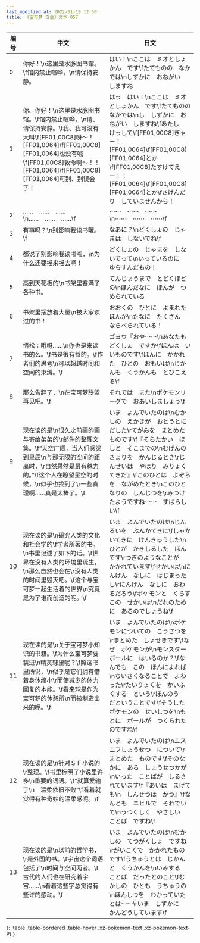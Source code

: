 ```yaml
---
last_modified_at: 2022-01-19 12:50
title: 《宝可梦 白金》文本 057
---
```

| 编号 | 中文 | 日文 |
| ---- | ---- | ---- |
| 0 | 你好！\n这里是水脉图书馆。\f馆内禁止喧哗，\n请保持安静。 | はい！\nここは　ミオとしょかん　です\fたてものの　なかでは\nしずかに　おねがい　しますね |
| 1 | 你、你好！\n这里是水脉图书馆。\f馆内禁止喧哗，\n请、请保持安静。\f我、我可没有大叫\f[FF01,00C8]呀～！[FF01,0064]\f[FF01,00C8][FF01,0064]也没有喊\f[FF01,00C8]救命啊～！！[FF01,0064]\f[FF01,00C8][FF01,0064]可别、别误会了！ | はっ　はい！\nここは　ミオとしょかん　です\fたてものの　なかでは\nし　しずかに　おねがい　しますね\fあたし　けっして\f[FF01,00C8]ぎゃー！[FF01,0064]\f[FF01,00C8][FF01,0064]とか\f[FF01,00C8]たすけてえー！！[FF01,0064]\f[FF01,00C8][FF01,0064]とか\fさけんだり　していませんから！ |
| 2 | ……　……　……\n……　……　……\f | ⋯⋯　⋯⋯　⋯⋯\n⋯⋯　⋯⋯　⋯⋯\f |
| 3 | 有事吗？\n别影响我读书哦。\f | なあに？\nどくしょの　じゃまは　しないでね\f |
| 4 | 都说了别影响我读书啦，\n为什么还要摇来摇去啊！ | どくしょの　じゃまを　しないでって\nいっているのに　ゆらすんだもの！ |
| 5 | 高到天花板的\n书架里塞满了各种书。 | てんじょうまで　とどくほどの\nほんだなに　ほんが　つめられている |
| 6 | 书架里摆放着大量\n被大家读过的书！ | おおくの　ひとに　よまれた　ほんが\nたなに　たくさん　ならべられている！ |
| 7 | 悟松：哦呀……\n你也是来读书的么。\f书是很有益的。\f作者们的思考\n可以超越时间和空间的束缚。\f | ゴヨウ『おや⋯⋯\nあなたも　どくしょ　ですか\fほんは　いいものです\fほんに　かかれた　ひとの　おもいは\nじかんも　くうかんも　とびこえる\f |
| 8 | 那么告辞了，\n在宝可梦联盟再见吧。\f | それでは　また\nポケモンリーグで　おあいしましょう\f |
| 9 | 现在读的是\n很久之前画的画与寄给弟弟的\r邮件的整理文集。\f“天空广阔，当人们感觉到星辰\n与那无限的空间的距离时，\r自然果然是最有魅力的。”\f这个人在瞭望星空的时候，\n似乎也找到了\r一些真理啊……真是太棒了。\f | いま　よんでいたのは\nむかしの　えかきが　おとうとにだした\rてがみを　まとめたものです\f『そらたかい　ほしと　そこまでの\nむげんの　きょりを　かんじるとき\rじんせいは　やはり　みりょくてきだ』\fこのひとは　よぞらを　ながめたとき\nこのひとなりの　しんじつを\rみつけたようですね⋯⋯　すばらしい\f |
| 10 | 现在读的是\n研究人类的文化和社会学的\f学者所著的书。\n书里记述了如下的话。\f世界在没有人类的环境里诞生，\n那么自然也会在\r没有人类的时间里毁灭吧。\f这个与宝可梦一起生活着的世界\n究竟是为了谁而创造的呢。\f | いま　よんでいたのは\nじんるいを　ぶんかてきに\fしゃかいてきに　けんきゅうした\nひとが　かきしるした　ほんです\rつぎのようなことが　かかれています\fせかいは\nにんげん　なしに　はじまったし\rにんげん　なしに　おわるだろう\fポケモンと　くらす　この　せかいは\nだれのために　あるのでしょうね\f |
| 11 | 现在读的是\n关于宝可梦小知识的书籍。\f为什么宝可梦要装进\n精灵球里呢？\f照这书里所说，\n似乎是它们拥有借着身体缩小\r而使减少的体力回复的本能。\f看来球是作为宝可梦的休憩所\n而被制造出来的呢。\f | いま　よんでいたのは\nポケモンについての　こうさつを\rまとめた　しょせきです\fなぜ　ポケモンが\nモンスターボールに　はいるのか？\fなんでも　この　ほんによれば\nちいさくなることで　よわった\rたいりょくを　かいふくする　という\rほんのう　だということです\fそうした　ポケモンの　せいしつを\nもとに　ボールが　つくられたのですね\f |
| 12 | 现在读的是\n针对ＳＦ小说的\r整理。\f书里标明了小说里许多\n重要的词语。\f“就算爱输了\n　温柔依旧不败”\f看着就觉得有种奇妙的温柔感呢。\f | いま　よんでいたのは\nエスエフしょうせつ　について\rまとめた　ものです\fそのなかに　ある　しょうせつかが\nいった　ことばが　しるされています\f『あいは　まけても\n　しんせつは　かつ』\fなんとも　ニヒルで　それでいて\nうつくしく　やさしい　ことば　ですね\f |
| 13 | 现在读的是\n以前的哲学书，\r是外国的书。\f宇宙这个词语包括了\n时间与空间两者。\f古代的人们也在研究着宇宙……\n看着这些字总觉得有些许的感动。\f | いま　よんでいたのは\nむかしの　てつがくしょ　ですね\rがいこくで　かかれたものです\fうちゅうとは　じかんと　くうかんを\nいみする　ことば　だったとのこと\fむかしの　ひとも　うちゅうの\nほんしつを　わかっていたとは⋯⋯\rいま　しずかに　かんどうしています\f |
{: .table .table-bordered .table-hover .xz-pokemon-text .xz-pokemon-text-Pt }